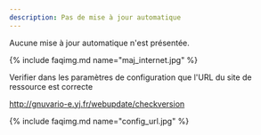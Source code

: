 ```yaml
---
description: Pas de mise à jour automatique
---
```


Aucune mise à jour automatique n'est présentée. 

{% include faqimg.md name="maj_internet.jpg" %}
       
Verifier dans les paramètres de configuration que l'URL du site de ressource est correcte      

http://gnuvario-e.yj.fr/webupdate/checkversion       

{% include faqimg.md name="config_url.jpg" %}


